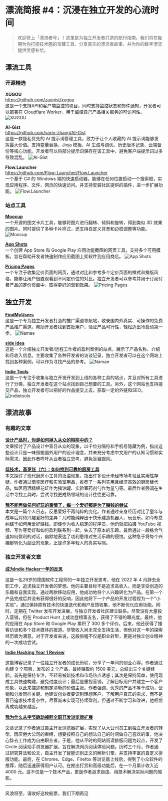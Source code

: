 # 漂流简报 #4：沉浸在独立开发的心流时间

> 欢迎登上「漂流者号」！这里是为独立开发者打造的航行指南。我们将在每期为你打捞技术圈的宝藏工具、分享真实的漂流者故事，并为你的数字漂流提供灵感补给。

## 漂流工具

### 开源精选

**XUGOU**  
https://github.com/zaunist/xugou  
这是一个支持API和客户端监控的项目，同时支持监控状态和邮件通知，开发者可以部署在 Cloudflare Worker，用于监控自己产品相关服务的可访问性。
![XUGOU](https://github.com/isixe/swaying/blob/main/images/summary/post-summary-漂流简报-4-沉浸在独立开发的心流时间-XUGOU.jpg)

**AI-Gist**  
https://github.com/yarin-zhang/AI-Gist  
这是一款隐私优先的 AI 提示词管理工具，致力于让个人收藏的 AI 提示词能够发挥最大价值。支持变量替换、Jinja 模板、AI 生成与调优、历史版本记录、云端备份等核心功能。开发者可以将部分提示词保存在该工具中，避免客户端提示词过多导致混乱。
![AI-Gist](https://github.com/isixe/swaying/blob/main/images/summary/post-summary-漂流简报-4-沉浸在独立开发的心流时间-AI-Gist.jpg)

**Flow.Launcher**  
https://github.com/Flow-Launcher/Flow.Launcher  
一个基于 C# 的 Windows 端的快速启动器，能够在任何位置启动一个搜索框，实现应用程序、文件、网页的快速访问。并支持安装社区提供的插件，进一步扩展功能。
![Flow.Launcher](https://github.com/isixe/swaying/blob/main/images/summary/post-summary-漂流简报-4-沉浸在独立开发的心流时间-Flow-Launcher.jpg)

### 站点工具

**[Moocup](https://moocup.jaydip.me/)**  
一个开源的图文卡片工具，能够将图片进行翻转、倾斜和旋转，得到类似 3D 效果的图片。同时提供了多种卡片样式，还支持自定义背景和边框调整等功能。
![Moocup](https://github.com/isixe/swaying/blob/main/images/summary/post-summary-漂流简报-4-沉浸在独立开发的心流时间-Moocup.jpg)

**[App Shots](https://www.appshots.top/editor/)**  
一个创建 App Store 和 Google Play 应用功能截图的网页工具，支持多个可用模板，旨在帮助开发者快速制作应用截图上架软件到应用商店。
![App Shots](https://github.com/isixe/swaying/blob/main/images/summary/post-summary-漂流简报-4-沉浸在独立开发的心流时间-App-Shots.jpg)

**[Pricing Pages](https://pricingpages.design/)**  
一个专注于收集定价页面的网页，通过对比和参考多个定价页面的样式和排版风格，能够让用户很直观看到不同定价位的对比。独立开发者可以参考并用于订阅付费产品的定价页面中，取得更好的营销效果。
![Pricing Pages](https://github.com/isixe/swaying/blob/main/images/summary/post-summary-漂流简报-4-沉浸在独立开发的心流时间-Pricing-pages.jpg)

## 独立开发

**[FindMyUsers](https://findmyusers.ren/)**  
这是一个专为独立开发者打造的推广渠道导航站，收录国内外真实、可操作的免费产品推广渠道。帮助开发者找到首批用户、验证产品可行性，轻松迈出冷启动第一步。
![Namae](https://github.com/isixe/swaying/blob/main/images/summary/post-summary-漂流简报-4-沉浸在独立开发的心流时间-FindMyUsers.jpg)

**[side idea](https://sideidea.com/)**  
这是一个介绍独立开发者/远程工作者的盈利案例的站点，展示了产品名称、介绍和月收入信息。主要收集了各种开发者的访谈记录，独立开发者可以在这个网站上找到各种案例，可以作为寻找产品的参考。
![Namae](https://github.com/isixe/swaying/blob/main/images/summary/post-summary-漂流简报-4-沉浸在独立开发的心流时间-sideidea.jpg)

**[Indie Tools](https://www.indietools.work/)**  
这是一个专注于收集与独立开发开发到上线的各种工具的站点，并且对所有工具进行了分类，独立开发者在这个站点找到自己想要的工具。另外，这个网站也支持提交产品，独立开发者可以把好的作品提交上去，获取一定的外链和SEO。
![indietools](https://github.com/isixe/swaying/blob/main/images/summary/post-summary-漂流简报-4-沉浸在独立开发的心流时间-indietools.jpg)

## 漂流故事

### 有趣的文章

**[设计产品时，你是如何掉入从众的陷阱中的？](https://www.woshipm.com/pd/1500589.html)**  
文章探讨了产品设计中盲目从众的现象，以千位分隔符和手机号隐藏为例，指出这些设计只是一味照搬国外用户的设计理念，并未充分考虑中文用户的认知习惯和实际需求。因此作者呼吁从业者独立思考，避免盲目跟风。

**[低技术，高烹饪（六）：如何找到可靠的厨房工具](https://utgd.net/article/21149/)**  
本文探讨了现代厨房小工具的泛滥现象，指出许多设计未经市场考验且实用性存疑。作者通过借鉴医疗和实验室用品，推荐了一系列实用且经济高效的厨房替代品，如医用酒精棉花缸作为猪油罐、实验室药剂勺作为量勺等。最后作者强调在生活中寻找工具时，尝试寻找更成熟领域的设计往往更可靠。

**[我不能再做任何好玩的事情了，每一个爱好都是为了赚钱的尝试](https://www.bennettnotes.com/post/making-money-out-of-every-hobby/)**  
本文是一篇个人日志，反思爱好不再纯粹的变化。作者通过亲身经历对比了童年与成年后对待兴趣爱好的差异：儿时能纯粹出于快乐建造机器人、玩音乐，如今却总纠结于如何用爱好赚钱。即便作为收入稳定的程序员，他仍就把拍摄 YouTube 视频、写作等爱好和如何盈利联系到一起，失去了原本的乐趣。最后通过一段练合气道如何盈利的对话，幽默地表达了功利思维对生活乐趣的侵蚀。这种急于将每个兴趣都转化为副业的现象，正是许多年轻人的真实写照。

### 独立开发者文章

**[成为Indie Hacker一年的反思](https://code2u.io/blog/indie-hacker/)**  

这是一名29岁的德国软件工程师的一年独立开发思考，他在 2022 年 4 月辞去全职工作，追求独立开发者的梦想。他的主要目标不是追求高收入，而是享受创造的乐趣和自我实现。通过两款移动应用，他成功地将个人兴趣转化为产品。在第一个产品完成后并没有获得很好的反响，因此他将下一个产品的开发过程视为一个"小实验"。通过保持原有技术的快速迭代和用户反馈收集，他不断优化应用功能。同时，定期在 Twitter 发布开发进展，与独立开发者社区建立联系。尽管没有大量投入营销，但在 Product Hunt 上成功登榜第五名，获得了不错的曝光度。最终，他的应用在 App Store 和 Google Play 累积了 300 多个评价。后来，他还获得了播客访谈和多个技术媒体的报道。尽管收入尚未完全支持生活，但他对这一年的探索经历极为满意。对于开发者来说，这段旅程不仅是职业转型，更是对独立创业精神的一次成功尝试。

**[Indie Hacking Year 1 Review](https://t31k.medium.com/indie-hacking-year-1-review-0d695880ebfb)**  

这篇博客记录了一位独立开发者的成长历程，分享了一年间的创业心得。作者通过构建 9 个项目，发布的 2 个产品，最终赚取约 1500 美元，总结出三个关键经验。首先是保持专注，不轻易被新技术和市场热点诱惑；其次是保持简单，使用现成工具快速构建，避免过度设计；最后是重视营销，了解目标用户并建立一个客户形象，以此来描述和制定清晰的价值主张。作者强调，优秀的产品不等于成功，营销和分发同样关键。他建议创业者要识别理想客户，了解用户真正的需求，而不是盲目追求技术复杂性。尽管尚未实现可持续盈利，但通过不断学习和改进，他相信离成功越来越近。

**[我为什么从字节跳动裸辞全职开发浏览器扩展](https://mp.weixin.qq.com/s?__biz=Mzg4NDYwNjk2NA==&mid=2247483680&idx=1&sn=1797b7e6b02724abd02caf2865117801&chksm=cfb4d3bbf8c35aad173a1de7313e6b49d1f0fec3bd627b01a5aec768479887fa54934bfa4032&mpshare=1&scene=1&srcid=0314XxUXk5LuIVDw6P4D1yTJ&sharer_sharetime=1647247408010&sharer_shareid=499a00e1cb53b0df2fa10b0279edd40a#rd)**  

文章记录了作者通过自主开发浏览器扩展，实现了从大公司员工到独立开发者的转型。因厌倦大公司的束缚，想要按照自己的想法自己的时间做自己喜欢的事，他决心辞去工作成为自由职业者。于是，他从平时的网站阅读排版问题为起点，开发了 Circle 阅读助手浏览器扩展，旨在解决网页阅读体验问题。历时三个月，作者通过研究算法和论文，自主开发了智能识别正文的解析引擎，并支持丰富的自定义排版功能。最后，在 Chrome、Edge、Firefox 等浏览器上线后，得到了小众软件的推荐，随后迅速获得用户认可。在推出打赏和高级功能后，在一个月累计收入近 4000 元。这不仅是一个技术产品，更是作者追求自由、用技术解决实际问题的缩影。

---

风浪将至，请收好这枚船票，我们下期再见
